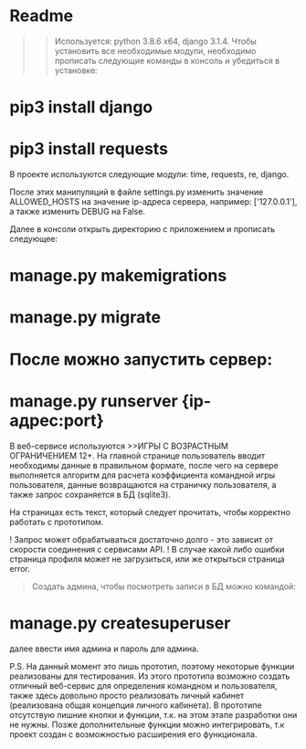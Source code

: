 Readme
=====================
>>Используется: python 3.8.6 x64, django 3.1.4.
Чтобы установить все необходимые модули, необходимо прописать следующие команды в консоль и убедиться в установке:
# pip3 install django
# pip3 install requests

В проекте используются следующие модули: time, requests, re, django.

После этих манипуляций в файле settings.py изменить значение ALLOWED_HOSTS на значение ip-адреса сервера, например: ['127.0.0.1'], а также изменить DEBUG на False.

Далее в консоли открыть директорию с приложением и прописать следующее:
# manage.py makemigrations
# manage.py migrate
# После можно запустить сервер:
# manage.py runserver {ip-адрес:port}


В веб-сервисе используются >>ИГРЫ С ВОЗРАСТНЫМ ОГРАНИЧЕНИЕМ 12+. На главной странице пользователь вводит необходимы данные в правильном формате, 
после чего на сервере выполняется алгоритм для расчета коэффициента командной игры пользователя, данные возвращаются на страничку пользователя, 
а также запрос сохраняется в БД (sqlite3). 

На страницах есть текст, который следует прочитать, чтобы корректно работать с прототипом.

! Запрос может обрабатываться достаточно долго - это зависит от скорости соединения с сервисами API.
! В случае какой либо ошибки страница профиля может не загрузиться, или же открыться страница error.

>Создать админа, чтобы посмотреть записи в БД можно командой:

# manage.py createsuperuser
далее ввести имя админа и пароль для админа.

P.S. На данный момент это лишь прототип, поэтому некоторые функции реализованы для тестирования. 
Из этого прототипа возможно создать отличный веб-сервис для определения командном и пользователя, 
также здесь довольно просто реализовать личный кабинет (реализована общая концепция личного кабинета). 
В прототипе отсутствую лишние кнопки и функции, т.к. на этом этапе разработки они не нужны. Позже дополнительные 
функции можно интегрировать, т.к проект создан с возможностью расширения его функционала.
